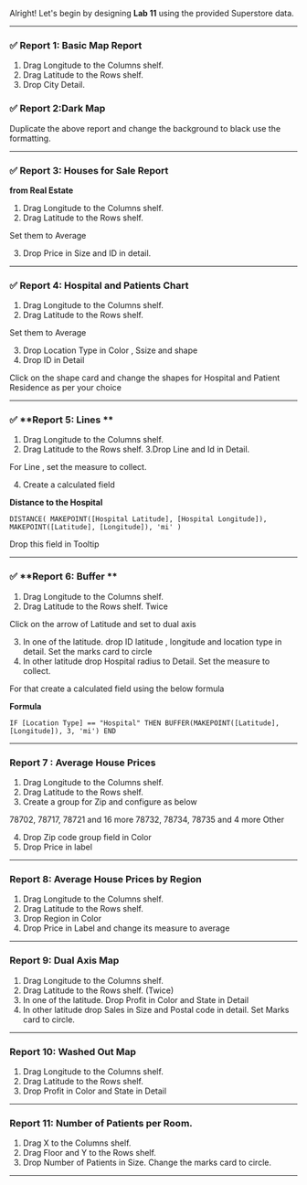 Alright! Let's begin by designing **Lab 11** using the provided Superstore data.



---

### ✅ **Report 1: Basic Map Report**

1. Drag Longitude to the Columns shelf.
2. Drag Latitude to the Rows shelf.
3. Drop City Detail.



### ✅ **Report 2:Dark Map**

Duplicate the above report and change the background to black use the formatting.


---

### ✅ **Report 3: Houses for Sale Report**

**from Real Estate**

1. Drag Longitude to the Columns shelf.
2. Drag Latitude to the Rows shelf.

Set them to Average

3. Drop Price in Size and ID in detail.
---

### ✅ **Report 4: Hospital and Patients Chart**


1. Drag Longitude to the Columns shelf.
2. Drag Latitude to the Rows shelf.

Set them to Average

3. Drop Location Type in Color , Ssize and shape
4. Drop ID in Detail

Click on the shape card and change the shapes for Hospital and Patient Residence as per your choice

----

### ✅ **Report 5: Lines **

1. Drag Longitude to the Columns shelf.
2. Drag Latitude to the Rows shelf.
3.Drop Line and Id in Detail.

For Line , set the measure to collect.

4. Create a calculated field 

**Distance to the Hospital**

`
DISTANCE(
    MAKEPOINT([Hospital Latitude], [Hospital Longitude]),
    MAKEPOINT([Latitude], [Longitude]),
    'mi'
)
`


Drop this field in Tooltip



-----

### ✅ **Report 6: Buffer **

1. Drag Longitude to the Columns shelf.
2. Drag Latitude to the Rows shelf. Twice

Click on the arrow of Latitude and set to dual axis

3. In one of the latitude. drop ID latitude , longitude and location type in detail. Set the marks card to circle
4. In other latitude drop Hospital radius to Detail. Set the measure to collect.

For that create a calculated field using the below formula

**Formula**

`IF [Location Type] == "Hospital"
THEN BUFFER(MAKEPOINT([Latitude], [Longitude]), 3, 'mi')
END`

--------

### Report 7 : Average House Prices

1. Drag Longitude to the Columns shelf.
2. Drag Latitude to the Rows shelf. 
3. Create a group for Zip and configure as below

78702, 78717, 78721 and 16 more
78732, 78734, 78735 and 4 more
Other

4. Drop Zip code group field in Color
5. Drop Price in label


-----------------
### Report 8:  Average House Prices by Region


1. Drag Longitude to the Columns shelf.
2. Drag Latitude to the Rows shelf. 
3. Drop Region in Color
4. Drop Price in Label and change its measure to average


--------

### Report 9:  Dual Axis Map


1. Drag Longitude to the Columns shelf.
2. Drag Latitude to the Rows shelf.  (Twice)
3. In one of the latitude. Drop Profit in Color and State in Detail
4. In other latitude drop Sales in Size and Postal code in detail. Set Marks card to circle.

----------

### Report 10: Washed Out Map

1. Drag Longitude to the Columns shelf.
2. Drag Latitude to the Rows shelf. 
3. Drop Profit in Color and State in Detail


-------------
### Report 11: Number of Patients per Room.
1. Drag X to the Columns shelf.
2. Drag Floor and Y to the Rows shelf. 
3. Drop Number of Patients in Size. Change the marks card to circle.

----------

